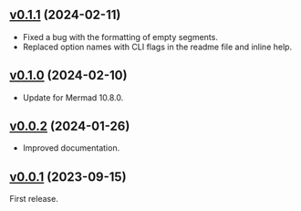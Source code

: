 <a name="v0.1.1"></a>
## [v0.1.1](https://github.com/origin-1/code-path-graph/releases/tag/v0.1.1) (2024-02-11)

* Fixed a bug with the formatting of empty segments.
* Replaced option names with CLI flags in the readme file and inline help.

<a name="v0.1.0"></a>
## [v0.1.0](https://github.com/origin-1/code-path-graph/releases/tag/v0.1.0) (2024-02-10)

* Update for Mermad 10.8.0.

<a name="v0.0.2"></a>
## [v0.0.2](https://github.com/origin-1/code-path-graph/releases/tag/v0.0.2) (2024-01-26)

* Improved documentation.

<a name="v0.0.1"></a>
## [v0.0.1](https://github.com/origin-1/code-path-graph/releases/tag/v0.0.1) (2023-09-15)

First release.
